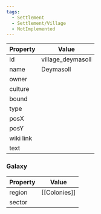 ```yaml
---
tags:
  - Settlement
  - Settlement/Village
  - NotImplemented
---
```


| Property  | Value             |
| --------- | ----------------- |
| id        | village_deymasoll |
| name      | Deymasoll         |
| owner     |                   |
| culture   |                   |
| bound     |                   |
| type      |                   |
| posX      |                   |
| posY      |                   |
| wiki link |                   |
| text      |                   |

### Galaxy
| Property | Value        |
| -------- | ------------ |
| region   | [[Colonies]] |
| sector   |              |
